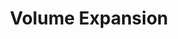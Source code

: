 ---
title: Volume Expansion
menu:
  docs_{{ .version }}:
    identifier: ig-volume-expansion
    name: Volume Expansion
    parent: ignite-guides
    weight: 70
menu_name: docs_{{ .version }}
---